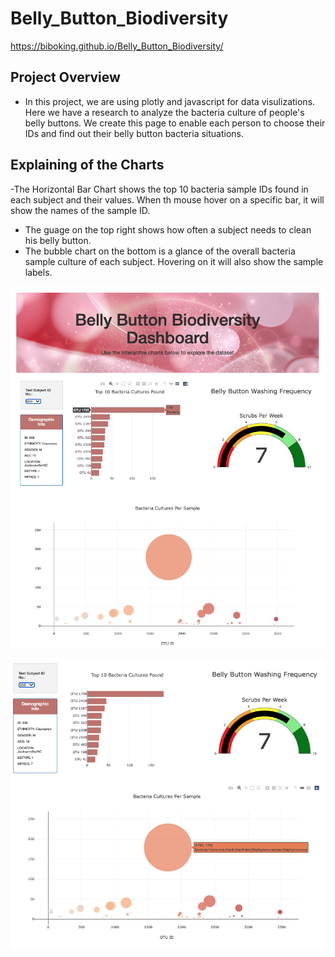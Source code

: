 # Belly_Button_Biodiversity

https://biboking.github.io/Belly_Button_Biodiversity/


## Project Overview

- In this project, we are using plotly and javascript for data visulizations. Here we have a research to analyze the bacteria culture of people's belly buttons. We create this page to enable each person to choose their IDs and find out their belly button bacteria situations. 

## Explaining of the Charts
-The Horizontal Bar Chart shows the top 10 bacteria sample IDs found in each subject and their values. When th mouse hover on a specific bar, it will show the names of the sample ID.
- The guage on the top right shows how often a subject needs to clean his belly button.
- The bubble chart on the bottom is a glance of the overall bacteria sample culture of each subject. Hovering on it will also show the sample labels.

![BBB956](static/images/BBB956.png)


![BBB956_2](static/images/BBB956_2.png)